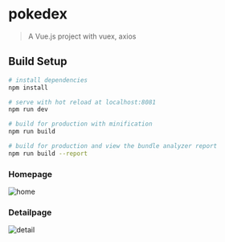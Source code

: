 # pokedex

> A Vue.js project with vuex, axios 

## Build Setup

``` bash
# install dependencies
npm install

# serve with hot reload at localhost:8081
npm run dev

# build for production with minification
npm run build

# build for production and view the bundle analyzer report
npm run build --report
```
### Homepage

![home](https://user-images.githubusercontent.com/35485655/61782545-6a80cd00-ae30-11e9-991f-8194909a6bd5.png)
### Detailpage

![detail](https://user-images.githubusercontent.com/35485655/61782544-6a80cd00-ae30-11e9-9b6e-9a610523f417.png)

